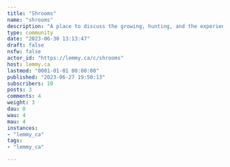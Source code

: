 ```yaml
---
title: "Shrooms" 
name: "shrooms"
description: "A place to discuss the growing, hunting, and the experience of magical fungi. Primarily concerned with psilocybin containing mushrooms, but all psychoactive species are welcome."
type: community
date: "2023-06-30 13:13:47"
draft: false
nsfw: false
actor_id: "https://lemmy.ca/c/shrooms"
host: lemmy.ca
lastmod: "0001-01-01 00:00:00"
published: "2023-06-27 19:50:13"
subscribers: 10
posts: 3
comments: 4
weight: 3
dau: 0
wau: 4
mau: 4
instances:
- "lemmy_ca"
tags: 
- "lemmy_ca"

---
```

